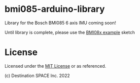 # bmi085-arduino-library
Library for the Bosch BMI085 6 axis IMU coming soon!

Until library is complete, please use the [BMI08x example](https://github.com/Destination-SPACE/bmi085-arduino-library/blob/main/bmi08x_example.ino) sketch

# License
Licensed under the [MIT License](https://github.com/Destination-SPACE/bmi085-arduino-library/blob/main/LICENSE) or as referenced.

(c) Destination SPACE Inc. 2022
